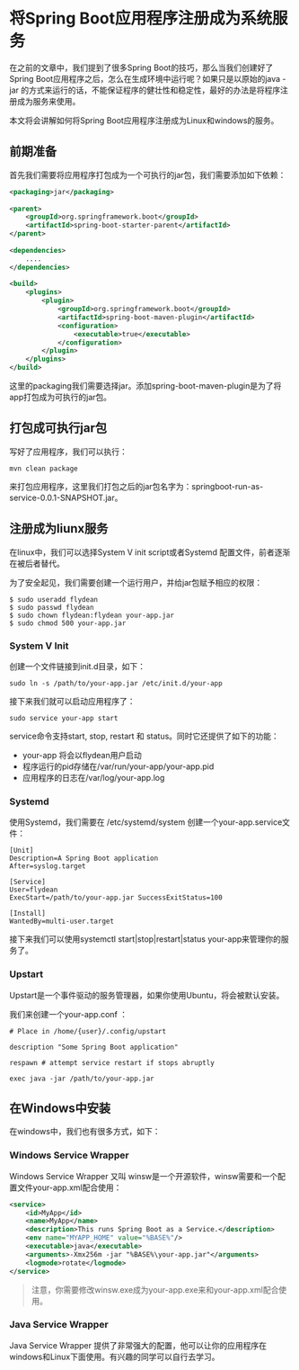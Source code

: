# 将Spring Boot应用程序注册成为系统服务

在之前的文章中，我们提到了很多Spring Boot的技巧，那么当我们创建好了Spring Boot应用程序之后，怎么在生成环境中运行呢？如果只是以原始的java -jar 的方式来运行的话，不能保证程序的健壮性和稳定性，最好的办法是将程序注册成为服务来使用。

本文将会讲解如何将Spring Boot应用程序注册成为Linux和windows的服务。

## 前期准备

首先我们需要将应用程序打包成为一个可执行的jar包，我们需要添加如下依赖：

~~~xml
<packaging>jar</packaging>
 
<parent>
    <groupId>org.springframework.boot</groupId>
    <artifactId>spring-boot-starter-parent</artifactId>
</parent>
 
<dependencies>
    ....
</dependencies>
 
<build>
    <plugins>
        <plugin>
            <groupId>org.springframework.boot</groupId>
            <artifactId>spring-boot-maven-plugin</artifactId>
            <configuration>
                <executable>true</executable>
            </configuration>
        </plugin>
    </plugins>
</build>
~~~

这里的packaging我们需要选择jar。添加spring-boot-maven-plugin是为了将app打包成为可执行的jar包。

## 打包成可执行jar包

写好了应用程序，我们可以执行：

~~~shell
mvn clean package
~~~

来打包应用程序，这里我们打包之后的jar包名字为：springboot-run-as-service-0.0.1-SNAPSHOT.jar。 


## 注册成为liunx服务

在linux中，我们可以选择System V init script或者Systemd 配置文件，前者逐渐在被后者替代。

为了安全起见，我们需要创建一个运行用户，并给jar包赋予相应的权限：

~~~shell
$ sudo useradd flydean
$ sudo passwd flydean
$ sudo chown flydean:flydean your-app.jar
$ sudo chmod 500 your-app.jar
~~~

### System V Init

创建一个文件链接到init.d目录，如下：

~~~shell
sudo ln -s /path/to/your-app.jar /etc/init.d/your-app
~~~

接下来我们就可以启动应用程序了：

~~~shell
sudo service your-app start
~~~

service命令支持start, stop, restart 和 status。同时它还提供了如下的功能：

* your-app 将会以flydean用户启动
* 程序运行的pid存储在/var/run/your-app/your-app.pid
* 应用程序的日志在/var/log/your-app.log

### Systemd

使用Systemd，我们需要在 /etc/systemd/system 创建一个your-app.service文件：

~~~shell
[Unit]
Description=A Spring Boot application
After=syslog.target
 
[Service]
User=flydean
ExecStart=/path/to/your-app.jar SuccessExitStatus=100 
 
[Install] 
WantedBy=multi-user.target
~~~

接下来我们可以使用systemctl start|stop|restart|status your-app来管理你的服务了。

### Upstart

Upstart是一个事件驱动的服务管理器，如果你使用Ubuntu，将会被默认安装。

我们来创建一个your-app.conf ：

~~~shell
# Place in /home/{user}/.config/upstart
 
description "Some Spring Boot application"
 
respawn # attempt service restart if stops abruptly
 
exec java -jar /path/to/your-app.jar
~~~

## 在Windows中安装

在windows中，我们也有很多方式，如下：

### Windows Service Wrapper

Windows Service Wrapper 又叫 winsw是一个开源软件，winsw需要和一个配置文件your-app.xml配合使用：

~~~xml
<service>
    <id>MyApp</id>
    <name>MyApp</name>
    <description>This runs Spring Boot as a Service.</description>
    <env name="MYAPP_HOME" value="%BASE%"/>
    <executable>java</executable>
    <arguments>-Xmx256m -jar "%BASE%\your-app.jar"</arguments>
    <logmode>rotate</logmode>
</service>
~~~

> 注意，你需要修改winsw.exe成为your-app.exe来和your-app.xml配合使用。

### Java Service Wrapper

Java Service Wrapper 提供了非常强大的配置，他可以让你的应用程序在windows和Linux下面使用。有兴趣的同学可以自行去学习。






